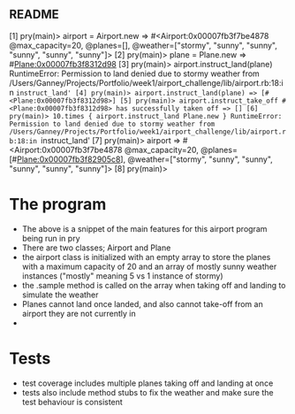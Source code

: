 ## README

[1] pry(main)> airport = Airport.new
=> #<Airport:0x00007fb3f7be4878
 @max_capacity=20,
 @planes=[],
 @weather=["stormy", "sunny", "sunny", "sunny", "sunny", "sunny"]>
[2] pry(main)> plane = Plane.new
=> #<Plane:0x00007fb3f8312d98>
[3] pry(main)> airport.instruct_land(plane)
RuntimeError: Permission to land denied due to stormy weather
from /Users/Ganney/Projects/Portfolio/week1/airport_challenge/lib/airport.rb:18:in `instruct_land'
[4] pry(main)> airport.instruct_land(plane)
=> [#<Plane:0x00007fb3f8312d98>]
[5] pry(main)> airport.instruct_take_off
#<Plane:0x00007fb3f8312d98> has successfully taken off
=> []
[6] pry(main)> 10.times { airport.instruct_land Plane.new }
RuntimeError: Permission to land denied due to stormy weather
from /Users/Ganney/Projects/Portfolio/week1/airport_challenge/lib/airport.rb:18:in `instruct_land'
[7] pry(main)> airport
=> #<Airport:0x00007fb3f7be4878
 @max_capacity=20,
 @planes=[#<Plane:0x00007fb3f82905c8>],
 @weather=["stormy", "sunny", "sunny", "sunny", "sunny", "sunny"]>
[8] pry(main)> 

# The program

- The above is a snippet of the main features for this airport program    being run in pry
- There are two classes; Airport and Plane
- the airport class is initialized with an empty array to store the       planes with a maximum capacity of 20 and an array of mostly sunny       weather instances ("mostly" meaning 5 vs 1 instance of stormy)
- the .sample method is called on the array when taking off and landing   to simulate the weather
- Planes cannot land once landed, and also cannot take-off from an        airport they are not currently in
- 

# Tests

- test coverage includes multiple planes taking off and landing at once
- tests also include method stubs to fix the weather and make sure the    test behaviour is consistent